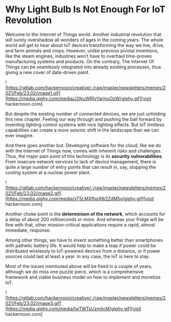 
# Why Light Bulb Is Not Enough For IoT Revolution

Welcome to the Internet of Things world. Another industrial revolution that will surely overshadow all wonders of ages in the coming years. The whole world will get to hear about IoT devices transforming the way we live, drive, and farm animals and crops. However, unlike previous pivotal inventions, like the steam engines, industries won’t have to overhaul time-proven manufacturing systems and products. On the contrary, The Internet Of Things can be seamlessly integrated into already existing processes, thus giving a new cover of data-driven paint.

![https://gitlab.com/hackernoon/creative/-/raw/master/newsletters/memes/2021/Feb/23.02/image1.gif][https://media.giphy.com/media/J2IkuWRIvYarjnxOzW/giphy.gif][visit hackernoon.com]

But despite the existing number of connected devices, we are just unfolding this new chapter. Feeling our way through and pushing the ball forward by inventing lighting control systems with nice lighting effects. But IoT limitless capabilities can create a more seismic shift in the landscape than we can ever imagine.

And there goes another but. Developing software for the cloud, like we do with the Internet of Things now, comes with inherent risks and challenges. Thus, the major pain point of this technology is its **security vulnerabilities**. From insecure network services to lack of device management, there is quite a large number of entry points that can result in, say, stopping the cooling system at a nuclear power plant.

![https://gitlab.com/hackernoon/creative/-/raw/master/newsletters/memes/2021/Feb/23.02/image2.gif][https://media.giphy.com/media/xT5LMXfbsX8j2ZdM5y/giphy.gif][visit hackernoon.com]

Another choke point is the **determinism of the network**, which accounts for a delay of about 200 milliseconds or more. And whereas your fridge will be fine with that, other mission-critical applications require a rapid, almost immediate, response.

Among other things, we have to invent something better than smartphones with pathetic battery life. It would help to make a leap if power could be distributed wirelessly to IoT-powered devices from a distance, or if power sources could last at least a year. In any case, the IoT is here to stay.

Most of the issues mentioned above will be fixed in a couple of years, although we do miss one puzzle piece, which is a comprehensive framework and viable business model on how to implement and monetize IoT.

![https://gitlab.com/hackernoon/creative/-/raw/master/newsletters/memes/2021/Feb/23.02/image3.gif][https://media.giphy.com/media/IwTWTsUzmIicM/giphy.gif][visit hackernoon.com]

